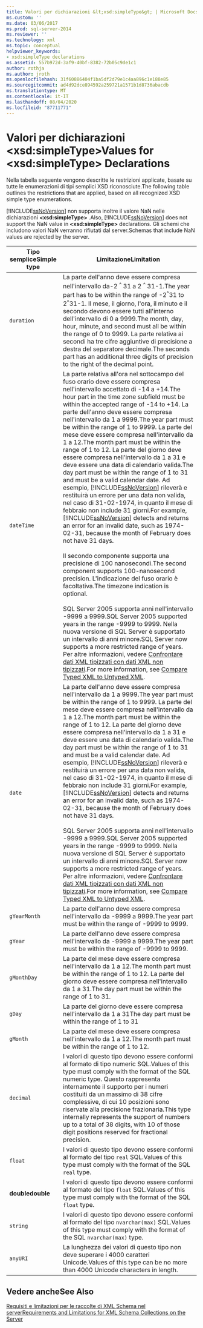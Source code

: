 ```yaml
---
title: Valori per dichiarazioni &lt;xsd:simpleType&gt; | Microsoft Docs
ms.custom: ''
ms.date: 03/06/2017
ms.prod: sql-server-2014
ms.reviewer: ''
ms.technology: xml
ms.topic: conceptual
helpviewer_keywords:
- xsd:simpleType declarations
ms.assetid: 557b972d-3af9-40bf-8382-72b05c9de1c1
author: rothja
ms.author: jroth
ms.openlocfilehash: 31f60886404f1ba5df2d79e1c4aa896c1e188e85
ms.sourcegitcommit: ad4d92dce894592a259721a1571b1d8736abacdb
ms.translationtype: MT
ms.contentlocale: it-IT
ms.lasthandoff: 08/04/2020
ms.locfileid: "87711771"
---
```

# <a name="values-for-ltxsdsimpletypegt-declarations"></a><span data-ttu-id="efa96-102">Valori per dichiarazioni &lt;xsd:simpleType&gt;</span><span class="sxs-lookup"><span data-stu-id="efa96-102">Values for &lt;xsd:simpleType&gt; Declarations</span></span>
  <span data-ttu-id="efa96-103">Nella tabella seguente vengono descritte le restrizioni applicate, basate su tutte le enumerazioni di tipi semplici XSD riconosciute.</span><span class="sxs-lookup"><span data-stu-id="efa96-103">The following table outlines the restrictions that are applied, based on all recognized XSD simple type enumerations.</span></span>  
  
 <span data-ttu-id="efa96-104">[!INCLUDE[ssNoVersion](../../includes/ssnoversion-md.md)] non supporta inoltre il valore NaN nelle dichiarazioni **\<xsd:simpleType>** .</span><span class="sxs-lookup"><span data-stu-id="efa96-104">Also, [!INCLUDE[ssNoVersion](../../includes/ssnoversion-md.md)] does not support the NaN value in **\<xsd:simpleType>** declarations.</span></span> <span data-ttu-id="efa96-105">Gli schemi che includono valori NaN verranno rifiutati dal server.</span><span class="sxs-lookup"><span data-stu-id="efa96-105">Schemas that include NaN values are rejected by the server.</span></span>  
  
|<span data-ttu-id="efa96-106">Tipo semplice</span><span class="sxs-lookup"><span data-stu-id="efa96-106">Simple type</span></span>|<span data-ttu-id="efa96-107">Limitazione</span><span class="sxs-lookup"><span data-stu-id="efa96-107">Limitation</span></span>|  
|-----------------|----------------|  
|`duration`|<span data-ttu-id="efa96-108">La parte dell'anno deve essere compresa nell'intervallo da-2 <sup>^</sup> 31 a 2 <sup>^</sup> 31-1.</span><span class="sxs-lookup"><span data-stu-id="efa96-108">The year part has to be within the range of -2<sup>^</sup>31 to 2<sup>^</sup>31-1.</span></span> <span data-ttu-id="efa96-109">Il mese, il giorno, l'ora, il minuto e il secondo devono essere tutti all'interno dell'intervallo di 0 a 9999.</span><span class="sxs-lookup"><span data-stu-id="efa96-109">The month, day, hour, minute, and second must all be within the range of 0 to 9999.</span></span> <span data-ttu-id="efa96-110">La parte relativa ai secondi ha tre cifre aggiuntive di precisione a destra del separatore decimale.</span><span class="sxs-lookup"><span data-stu-id="efa96-110">The seconds part has an additional three digits of precision to the right of the decimal point.</span></span>|  
|`dateTime`|<span data-ttu-id="efa96-111">La parte relativa all'ora nel sottocampo del fuso orario deve essere compresa nell'intervallo accettato di -14 a +14.</span><span class="sxs-lookup"><span data-stu-id="efa96-111">The hour part in the time zone subfield must be within the accepted range of -14 to +14.</span></span> <span data-ttu-id="efa96-112">La parte dell'anno deve essere compresa nell'intervallo da 1 a 9999.</span><span class="sxs-lookup"><span data-stu-id="efa96-112">The year part must be within the range of 1 to 9999.</span></span> <span data-ttu-id="efa96-113">La parte del mese deve essere compresa nell'intervallo da 1 a 12.</span><span class="sxs-lookup"><span data-stu-id="efa96-113">The month part must be within the range of 1 to 12.</span></span> <span data-ttu-id="efa96-114">La parte del giorno deve essere compresa nell'intervallo da 1 a 31 e deve essere una data di calendario valida.</span><span class="sxs-lookup"><span data-stu-id="efa96-114">The day part must be within the range of 1 to 31 and must be a valid calendar date.</span></span> <span data-ttu-id="efa96-115">Ad esempio, [!INCLUDE[ssNoVersion](../../includes/ssnoversion-md.md)] rileverà e restituirà un errore per una data non valida, nel caso di 31-02-1974, in quanto il mese di febbraio non include 31 giorni.</span><span class="sxs-lookup"><span data-stu-id="efa96-115">For example, [!INCLUDE[ssNoVersion](../../includes/ssnoversion-md.md)] detects and returns an error for an invalid date, such as 1974-02-31, because the month of February does not have 31 days.</span></span><br /><br /> <span data-ttu-id="efa96-116">Il secondo componente supporta una precisione di 100 nanosecondi.</span><span class="sxs-lookup"><span data-stu-id="efa96-116">The second component supports 100-nanosecond precision.</span></span> <span data-ttu-id="efa96-117">L'indicazione del fuso orario è facoltativa.</span><span class="sxs-lookup"><span data-stu-id="efa96-117">The timezone indication is optional.</span></span><br /><br /> <span data-ttu-id="efa96-118">SQL Server 2005 supporta anni nell'intervallo -9999 a 9999.</span><span class="sxs-lookup"><span data-stu-id="efa96-118">SQL Server 2005 supported years in the range -9999 to 9999.</span></span> <span data-ttu-id="efa96-119">Nella nuova versione di SQL Server è supportato un intervallo di anni minore.</span><span class="sxs-lookup"><span data-stu-id="efa96-119">SQL Server now supports a more restricted range of years.</span></span> <span data-ttu-id="efa96-120">Per altre informazioni, vedere [Confrontare dati XML tipizzati con dati XML non tipizzati](compare-typed-xml-to-untyped-xml.md).</span><span class="sxs-lookup"><span data-stu-id="efa96-120">For more information, see [Compare Typed XML to Untyped XML](compare-typed-xml-to-untyped-xml.md).</span></span>|  
|`date`|<span data-ttu-id="efa96-121">La parte dell'anno deve essere compresa nell'intervallo da 1 a 9999.</span><span class="sxs-lookup"><span data-stu-id="efa96-121">The year part must be within the range of 1 to 9999.</span></span> <span data-ttu-id="efa96-122">La parte del mese deve essere compresa nell'intervallo da 1 a 12.</span><span class="sxs-lookup"><span data-stu-id="efa96-122">The month part must be within the range of 1 to 12.</span></span> <span data-ttu-id="efa96-123">La parte del giorno deve essere compresa nell'intervallo da 1 a 31 e deve essere una data di calendario valida.</span><span class="sxs-lookup"><span data-stu-id="efa96-123">The day part must be within the range of 1 to 31 and must be a valid calendar date.</span></span> <span data-ttu-id="efa96-124">Ad esempio, [!INCLUDE[ssNoVersion](../../includes/ssnoversion-md.md)] rileverà e restituirà un errore per una data non valida, nel caso di 31-02-1974, in quanto il mese di febbraio non include 31 giorni.</span><span class="sxs-lookup"><span data-stu-id="efa96-124">For example, [!INCLUDE[ssNoVersion](../../includes/ssnoversion-md.md)] detects and returns an error for an invalid date, such as 1974-02-31, because the month of February does not have 31 days.</span></span><br /><br /> <span data-ttu-id="efa96-125">SQL Server 2005 supporta anni nell'intervallo -9999 a 9999.</span><span class="sxs-lookup"><span data-stu-id="efa96-125">SQL Server 2005 supported years in the range -9999 to 9999.</span></span> <span data-ttu-id="efa96-126">Nella nuova versione di SQL Server è supportato un intervallo di anni minore.</span><span class="sxs-lookup"><span data-stu-id="efa96-126">SQL Server now supports a more restricted range of years.</span></span> <span data-ttu-id="efa96-127">Per altre informazioni, vedere [Confrontare dati XML tipizzati con dati XML non tipizzati](compare-typed-xml-to-untyped-xml.md).</span><span class="sxs-lookup"><span data-stu-id="efa96-127">For more information, see [Compare Typed XML to Untyped XML](compare-typed-xml-to-untyped-xml.md).</span></span>|  
|`gYearMonth`|<span data-ttu-id="efa96-128">La parte dell'anno deve essere compresa nell'intervallo da -9999 a 9999.</span><span class="sxs-lookup"><span data-stu-id="efa96-128">The year part must be within the range of -9999 to 9999.</span></span>|  
|`gYear`|<span data-ttu-id="efa96-129">La parte dell'anno deve essere compresa nell'intervallo da -9999 a 9999.</span><span class="sxs-lookup"><span data-stu-id="efa96-129">The year part must be within the range of -9999 to 9999.</span></span>|  
|`gMonthDay`|<span data-ttu-id="efa96-130">La parte del mese deve essere compresa nell'intervallo da 1 a 12.</span><span class="sxs-lookup"><span data-stu-id="efa96-130">The month part must be within the range of 1 to 12.</span></span> <span data-ttu-id="efa96-131">La parte del giorno deve essere compresa nell'intervallo da 1 a 31.</span><span class="sxs-lookup"><span data-stu-id="efa96-131">The day part must be within the range of 1 to 31.</span></span>|  
|`gDay`|<span data-ttu-id="efa96-132">La parte del giorno deve essere compresa nell'intervallo da 1 a 31</span><span class="sxs-lookup"><span data-stu-id="efa96-132">The day part must be within the range of 1 to 31</span></span>|  
|`gMonth`|<span data-ttu-id="efa96-133">La parte del mese deve essere compresa nell'intervallo da 1 a 12.</span><span class="sxs-lookup"><span data-stu-id="efa96-133">The month part must be within the range of 1 to 12.</span></span>|  
|`decimal`|<span data-ttu-id="efa96-134">I valori di questo tipo devono essere conformi al formato di tipo numeric SQL.</span><span class="sxs-lookup"><span data-stu-id="efa96-134">Values of this type must comply with the format of the SQL numeric type.</span></span> <span data-ttu-id="efa96-135">Questo rappresenta internamente il supporto per i numeri costituiti da un massimo di 38 cifre complessive, di cui 10 posizioni sono riservate alla precisione frazionaria.</span><span class="sxs-lookup"><span data-stu-id="efa96-135">This type internally represents the support of numbers up to a total of 38 digits, with 10 of those digit positions reserved for fractional precision.</span></span>|  
|`float`|<span data-ttu-id="efa96-136">I valori di questo tipo devono essere conformi al formato del tipo `real` SQL.</span><span class="sxs-lookup"><span data-stu-id="efa96-136">Values of this type must comply with the format of the SQL `real` type.</span></span>|  
|<span data-ttu-id="efa96-137">**double**</span><span class="sxs-lookup"><span data-stu-id="efa96-137">**double**</span></span>|<span data-ttu-id="efa96-138">I valori di questo tipo devono essere conformi al formato del tipo `float` SQL.</span><span class="sxs-lookup"><span data-stu-id="efa96-138">Values of this type must comply with the format of the SQL `float` type.</span></span>|  
|`string`|<span data-ttu-id="efa96-139">I valori di questo tipo devono essere conformi al formato del tipo `nvarchar(max)` SQL.</span><span class="sxs-lookup"><span data-stu-id="efa96-139">Values of this type must comply with the format of the SQL `nvarchar(max)` type.</span></span>|  
|`anyURI`|<span data-ttu-id="efa96-140">La lunghezza dei valori di questo tipo non deve superare i 4000 caratteri Unicode.</span><span class="sxs-lookup"><span data-stu-id="efa96-140">Values of this type can be no more than 4000 Unicode characters in length.</span></span>|  
  
## <a name="see-also"></a><span data-ttu-id="efa96-141">Vedere anche</span><span class="sxs-lookup"><span data-stu-id="efa96-141">See Also</span></span>  
 [<span data-ttu-id="efa96-142">Requisiti e limitazioni per le raccolte di XML Schema nel server</span><span class="sxs-lookup"><span data-stu-id="efa96-142">Requirements and Limitations for XML Schema Collections on the Server</span></span>](requirements-and-limitations-for-xml-schema-collections-on-the-server.md)  
  
  
